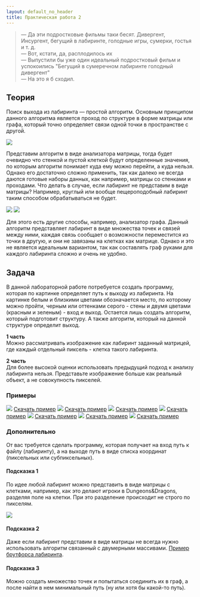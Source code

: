 ```yaml
---
layout: default_no_header
title: Практическая работа 2
---
```


> — Да эти подростковые фильмы таки бесят. Дивергент, Инсургент, бегущий в лабиринте, голодные игры, сумерки, гостья и т. д.  
> — Вот, кстати, да, расплодилось их  
> — Выпустили бы уже один идеальный подростковый фильм и успокоились "Бегущий в сумеречном лабиринте голодный дивергент"  
> — На это я б сходил.  

## Теория

Поиск выхода из лабиринта — простой алгоритм. Основным принципом данного алгоритма является проход по структуре в форме 
матрицы или графа, который точно определяет связи одной точки в пространстве с другой.

<img src="{{site.baseurl}}/resources/labs/lab-maze/strategy_3d_maze_red_arrow.jpg"/>

Представим алгоритм в виде анализатора матрицы, тогда будет очевидно что стенкой и пустой клеткой будут определенные значения,
по которым алгоритм понимает куда ему можно перейти, а куда нельзя.  Однако его достаточно сложно применить, 
так как далеко не всегда даются готовые наборы данных, как например, матрицы со стенками и проходами. 
Что делать в случае, если лабиринт не представим в виде матрицы? Например, круглый или вообще пещероподобный 
лабиринт таким способом обрабатываться не будет.

<img src="{{site.baseurl}}/resources/labs/lab-maze/587595.png"/>

<img src="{{site.baseurl}}/resources/labs/lab-maze/151800.png"/>

Для этого есть другие способы, например, анализатор графа. Данный алгоритм представляет лабиринт в виде множества точек и 
связей между ними, каждая связь сообщает о возможности переместится из точки в другую, и они не завязаны на клетках как матрице. 
Однако и это не является идеальным вариантом, так как составлять граф руками для каждого лабиринта сложно и очень не удобно. 

## Задача

В данной лабораторной работе потребуется создать программу, которая по картинке определяет путь к выходу из лабиринта. На картинке белым и близкими цветами
обозначается место, по которому можно пройти, черным или оттенками серого - стены и двумя цветами (красным и зеленым) - вход и выход.
Остается лишь создать алгоритм, который подготовит структуру. А также алгоритм, который на данной структуре определит выход. 

**1 часть**  
Можно рассматривать изображение как лабиринт заданный матрицей, где каждый отдельный пиксель - клетка такого лабиринта.

**2 часть**  
Для более высокой оценки использовать предыдущий подход к анализу лабиринта нельзя. Представьте изображение больше как реальный объект, а не совокупность пикселей.

### Примеры

<img class="img-small" src="{{site.baseurl}}/resources/labs/lab-maze/001.png"/>  
<a class="btn-download" href="{{site.baseurl}}/resources/labs/lab-maze/001.png">Скачать пример</a>  
<img class="img-small" src="{{site.baseurl}}/resources/labs/lab-maze/002.png"/>  
<a class="btn-download" href="{{site.baseurl}}/resources/labs/lab-maze/002.png">Скачать пример</a>  
<img class="img-small" src="{{site.baseurl}}/resources/labs/lab-maze/003.png"/>  
<a class="btn-download" href="{{site.baseurl}}/resources/labs/lab-maze/003.png">Скачать пример</a>  
<img class="img-small" src="{{site.baseurl}}/resources/labs/lab-maze/004.png"/>  
<a class="btn-download" href="{{site.baseurl}}/resources/labs/lab-maze/004.png">Скачать пример</a>  
<img class="img-small" src="{{site.baseurl}}/resources/labs/lab-maze/005.png"/>  
<a class="btn-download" href="{{site.baseurl}}/resources/labs/lab-maze/005.png">Скачать пример</a>  
<img class="img-small" src="{{site.baseurl}}/resources/labs/lab-maze/006.png"/>  
<a class="btn-download" href="{{site.baseurl}}/resources/labs/lab-maze/006.png">Скачать пример</a>  
<img class="img-small" src="{{site.baseurl}}/resources/labs/lab-maze/007.png"/>  
<a class="btn-download" href="{{site.baseurl}}/resources/labs/lab-maze/007.png">Скачать пример</a>  

### Дополнительно

От вас требуется сделать программу, которая получает на вход путь к файлу (лабиринту), а на выходе путь в виде списка координат (пиксельных или субпиксельных).

#### Подсказка 1

По идее любой лабиринт можно представить в виде матрицы с клетками, например, как это делают игроки в Dungeons&Dragons, 
разделяя поле на клетки. При это разделение происходит не строго по пикселям.

<img src="{{site.baseurl}}/resources/labs/lab-maze/b884da85e314cfb052fddb21bee080ae.jpg"/>

#### Подсказка 2

Даже если лабиринт представим в виде матрицы не всегда нужно использовать алгоритм связанный с двумерными массивами. 
[Пример брутфорса лабиринта](https://vk.com/video-72495085_456241427).

#### Подсказка 3

Можно создать множество точек и попытаться соединить их в граф, а после найти в нем минимальный путь (ну или хотя бы какой-то путь).
